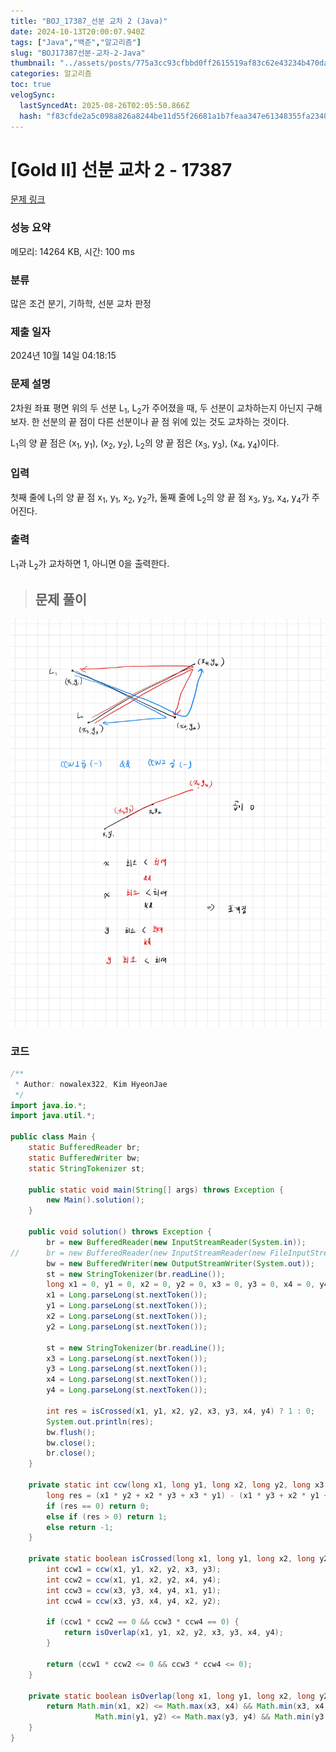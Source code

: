 ```yaml
---
title: "BOJ_17387_선분 교차 2 (Java)"
date: 2024-10-13T20:00:07.940Z
tags: ["Java","백준","알고리즘"]
slug: "BOJ17387선분-교차-2-Java"
thumbnail: "../assets/posts/775a3cc93cfbbd0ff2615519af83c62e43234b470dad9270fc4817cebcb4c76f.png"
categories: 알고리즘
toc: true
velogSync:
  lastSyncedAt: 2025-08-26T02:05:50.866Z
  hash: "f83cfde2a5c098a826a8244be11d55f26681a1b7feaa347e61348355fa2340ca"
---
```


# [Gold II] 선분 교차 2 - 17387 

[문제 링크](https://www.acmicpc.net/problem/17387) 

### 성능 요약

메모리: 14264 KB, 시간: 100 ms

### 분류

많은 조건 분기, 기하학, 선분 교차 판정

### 제출 일자

2024년 10월 14일 04:18:15

### 문제 설명

<p>2차원 좌표 평면 위의 두 선분 L<sub>1</sub>, L<sub>2</sub>가 주어졌을 때, 두 선분이 교차하는지 아닌지 구해보자. 한 선분의 끝 점이 다른 선분이나 끝 점 위에 있는 것도 교차하는 것이다.</p>

<p>L<sub>1</sub>의 양 끝 점은 (x<sub>1</sub>, y<sub>1</sub>), (x<sub>2</sub>, y<sub>2</sub>), L<sub>2</sub>의 양 끝 점은 (x<sub>3</sub>, y<sub>3</sub>), (x<sub>4</sub>, y<sub>4</sub>)이다.</p>

### 입력 

 <p>첫째 줄에 L<sub>1</sub>의 양 끝 점 x<sub>1</sub>, y<sub>1</sub>, x<sub>2</sub>, y<sub>2</sub>가, 둘째 줄에 L<sub>2</sub>의 양 끝 점 x<sub>3</sub>, y<sub>3</sub>, x<sub>4</sub>, y<sub>4</sub>가 주어진다.</p>

### 출력 

 <p>L<sub>1</sub>과 L<sub>2</sub>가 교차하면 1, 아니면 0을 출력한다.</p>

> ## 문제 풀이

![](/assets/posts/775a3cc93cfbbd0ff2615519af83c62e43234b470dad9270fc4817cebcb4c76f.png)

### 코드
```java
/**
 * Author: nowalex322, Kim HyeonJae
 */
import java.io.*;
import java.util.*;

public class Main {
	static BufferedReader br;
	static BufferedWriter bw;
	static StringTokenizer st;

	public static void main(String[] args) throws Exception {
		new Main().solution();
	}

	public void solution() throws Exception {
		br = new BufferedReader(new InputStreamReader(System.in));
//		br = new BufferedReader(new InputStreamReader(new FileInputStream("input.txt")));
		bw = new BufferedWriter(new OutputStreamWriter(System.out));
		st = new StringTokenizer(br.readLine());
		long x1 = 0, y1 = 0, x2 = 0, y2 = 0, x3 = 0, y3 = 0, x4 = 0, y4 = 0;
		x1 = Long.parseLong(st.nextToken());
		y1 = Long.parseLong(st.nextToken());
		x2 = Long.parseLong(st.nextToken());
		y2 = Long.parseLong(st.nextToken());

		st = new StringTokenizer(br.readLine());
		x3 = Long.parseLong(st.nextToken());
		y3 = Long.parseLong(st.nextToken());
		x4 = Long.parseLong(st.nextToken());
		y4 = Long.parseLong(st.nextToken());

		int res = isCrossed(x1, y1, x2, y2, x3, y3, x4, y4) ? 1 : 0;
		System.out.println(res);
		bw.flush();
		bw.close();
		br.close();
	}

	private static int ccw(long x1, long y1, long x2, long y2, long x3, long y3) {
		long res = (x1 * y2 + x2 * y3 + x3 * y1) - (x1 * y3 + x2 * y1 + x3 * y2);
		if (res == 0) return 0;
		else if (res > 0) return 1;
		else return -1;
	}

	private static boolean isCrossed(long x1, long y1, long x2, long y2, long x3, long y3, long x4, long y4) {
		int ccw1 = ccw(x1, y1, x2, y2, x3, y3);
		int ccw2 = ccw(x1, y1, x2, y2, x4, y4);
		int ccw3 = ccw(x3, y3, x4, y4, x1, y1);
		int ccw4 = ccw(x3, y3, x4, y4, x2, y2);
		
		if (ccw1 * ccw2 == 0 && ccw3 * ccw4 == 0) {
	        return isOverlap(x1, y1, x2, y2, x3, y3, x4, y4);
	    }

		return (ccw1 * ccw2 <= 0 && ccw3 * ccw4 <= 0);
	}

	private static boolean isOverlap(long x1, long y1, long x2, long y2, long x3, long y3, long x4, long y4) {
		return Math.min(x1, x2) <= Math.max(x3, x4) && Math.min(x3, x4) <= Math.max(x1, x2) &&
		           Math.min(y1, y2) <= Math.max(y3, y4) && Math.min(y3, y4) <= Math.max(y1, y2);
	}
}

```

